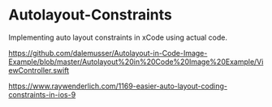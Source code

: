 # Autolayout-Constraints
Implementing auto layout constraints in xCode using actual code. 


https://github.com/dalemusser/Autolayout-in-Code-Image-Example/blob/master/Autolayout%20in%20Code%20Image%20Example/ViewController.swift

https://www.raywenderlich.com/1169-easier-auto-layout-coding-constraints-in-ios-9
